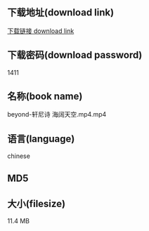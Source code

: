 ## 下载地址(download link)
[下载链接 download link](https://voluble-croquembouche-d321dc.netlify.app/?s=beyond-%E8%BD%A9%E5%B0%BC%E8%AF%97+%E6%B5%B7%E9%98%94%E5%A4%A9%E7%A9%BA.mp4)

## 下载密码(download password)
1411

## 名称(book name)
beyond-轩尼诗 海阔天空.mp4.mp4

## 语言(language)
chinese

## MD5


## 大小(filesize)
11.4 MB
